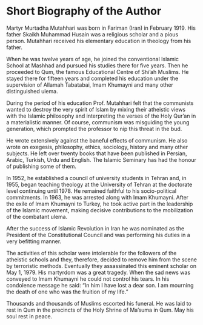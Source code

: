Short Biography of the Author
=============================

Martyr Murtadha Mutahhari was born in Fariman (Iran) in February 1919.
His father Skaikh Muhammad Husain was a religious scholar and a pious
person. Mutahhari received his elementary education in theology from his
father.

When he was twelve years of age, he joined the conventional Islamic
School at Mashhad and pursued his studies there for five years. Then he
proceeded to Qum, the famous Educational Centre of Shi’ah Muslims. He
stayed there for fifteen years and completed his education under the
supervision of Allamah Tabatabai, Imam Khumayni and many other
distinguished ulema.

During the period of his education Prof. Mutahhari felt that the
communists wanted to destroy the very spirit of Islam by mixing their
atheistic views with the Islamic philosophy and interpreting the verses
of the Holy Qur’an in a materialistic manner. Of course, communism was
misguiding the young generation, which prompted the professor to nip
this threat in the bud.

He wrote extensively against the baneful effects of communism. He also
wrote on exegesis, philosophy, ethics, sociology, history and many other
subjects. He left over twenty books that have been published in Persian,
Arabic, Turkish, Urdu and English. The Islamic Seminary has had the
honour of publishing some of them.

In 1952, he established a council of university students in Tehran and,
in 1955, began teaching theology at the University of Tehran at the
doctorate level continuing until 1978. He remained faithful to his
socio-political commitments. In 1963, he was arrested along with Imam
Khumayni. After the exile of Imam Khumayni to Turkey, he took active
part in the leadership of the Islamic movement, making decisive
contributions to the mobilization of the combatant ulema.

After the success of Islamic Revolution in Iran he was nominated as the
President of the Constitutional Council and was performing his duties in
a very befitting manner.

The activities of this scholar were intolerable for the followers of the
atheistic schools and they, therefore, decided to remove him from the
scene by terroristic methods. Eventually they assassinated this eminent
scholar on May 1, 1979. His martyrdom was a great tragedy. When the sad
news was conveyed to Imam Khumayni he could not control his tears. In
his condolence message he said: “In him I have lost a dear son. I am
mourning the death of one who was the fruition of my life.”

Thousands and thousands of Muslims escorted his funeral. He was laid to
rest in Qum in the precincts of the Holy Shrine of Ma’suma in Qum. May
his soul rest in peace.


